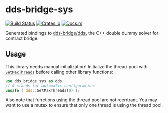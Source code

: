 dds-bridge-sys
==============
[![Build Status](https://github.com/jdh8/dds-bridge-sys/actions/workflows/rust.yml/badge.svg)](https://github.com/jdh8/dds-bridge-sys)
[![Crates.io](https://img.shields.io/crates/v/dds-bridge-sys.svg)](https://crates.io/crates/dds-bridge-sys)
[![Docs.rs](https://docs.rs/dds-bridge-sys/badge.svg)](https://docs.rs/dds-bridge-sys)

Generated bindings to [dds-bridge/dds](https://github.com/dds-bridge/dds),
the C++ double dummy solver for contract bridge.

## Usage
This library needs manual initialization! Initialize the thread pool with
[`SetMaxThreads`](https://docs.rs/dds-bridge-sys/latest/dds_bridge_sys/fn.SetMaxThreads.html)
before calling other library functions:

```rust
use dds_bridge_sys as dds;
// 0 stands for automatic configuration
unsafe { dds::SetMaxThreads(0) };
```

Also note that functions using the thread pool are not reentrant.  You may want
to use a mutex to ensure that only one thread is using the thread pool.
